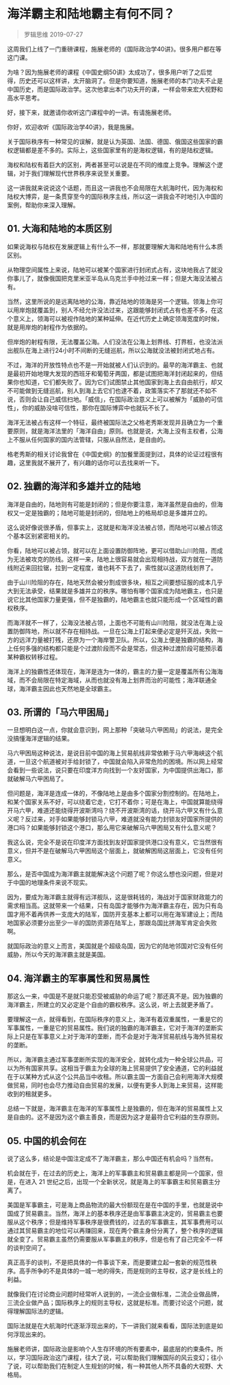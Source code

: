 # 海洋霸主和陆地霸主有何不同？
> 罗辑思维
2019-07-27

这周我们上线了一门重磅课程，施展老师的《国际政治学40讲》。很多用户都在等这门课。

为啥？因为施展老师的课程《中国史纲50讲》太成功了，很多用户听了之后觉得，历史还可以这样讲，太开脑洞了。但是你要知道，施展老师的本门功夫不止是中国历史，而是国际政治学。这次他拿出本门功夫开的课，一样会带来宏大视野和高水平思考。

好，接下来，就邀请你收听这门课程中的一讲。有请施展老师。

你好，欢迎收听《国际政治学40讲》，我是施展。

关于国际秩序有一种常见的误解，就是认为英国、法国、德国、俄国这些国家的霸权逻辑都是差不多的。实际上，这些国家里有的是海权逻辑，有的是陆权逻辑。

海权和陆权有着巨大的区别，两者甚至可以说是在不同的维度上竞争。理解这个逻辑，对于我们理解现代世界秩序来说至关重要。

这一讲我就来说说这个话题，而且这一讲我也不会局限在大航海时代，因为海权和陆权大博弈，是一条贯穿至今的国际秩序主线，所以这一讲我会不时地引入中国的案例，帮助你来深入理解。

## 01. 大海和陆地的本质区别

如果说海权与陆权在发展逻辑上有什么不一样，那就要理解大海和陆地有什么本质区别。

从物理空间属性上来说，陆地可以被某个国家进行封闭式占有，这块地我占了就没你事儿了，就像俄国把克里米亚半岛从乌克兰手中抢过来一样；但是大海没法被占有。

当然，这里所说的是远离陆地的公海，靠近陆地的领海是另一个逻辑。领海上你可以用岸炮就覆盖到，别人不经允许没法过来，这跟能够封闭式占有也差不多，在这个意义上，领海可以被视作陆地的某种延伸。在近代历史上确定领海宽度的时候，就是用岸炮的射程作为依据的。

但岸炮的射程有限，无法覆盖公海。人们没法在公海上划界线、打界桩，也没法派出舰队在海上进行24小时不间断的无缝巡航，所以公海就没法被封闭式地占有。

不过，海洋的开放性特点也不是一开始就被人们认识到的。最早的海洋霸主、也就是最初开始地理大发现的西班牙和葡萄牙两国，都是试图把海洋封闭起来的，但结果你也知道，它们都失败了。因为它们试图禁止其他国家到海上去自由航行，却又不可能做到无缝巡航，别人到海上去它们也逮不着，政策落实不了那就还不如不说，否则会让自己威信扫地。「威信」，在国际政治意义上可以被解为「威胁的可信性」，你的威胁没啥可信性，那你在国际博弈中也就玩不长了。

海洋无法被占有这样一个特征，最终被国际法之父格老秀斯发现并且确立为一个重要原则，就是海洋法里的「海洋自由」原则。也就是说，大海上没有主权者，公海上不服从任何国家的国内法管辖，只服从自然法，是自由的。

格老秀斯的相关讨论我曾在《中国史纲》的加餐里面提到过，具体的论证过程很有趣，这里我就不展开了，有兴趣的话你可以去找来听一下。

## 02. 独霸的海洋和多雄并立的陆地

海洋是自由的，陆地则有可能是封闭的；但是你要注意，海洋虽然是自由的，但海权又一定是独霸的；陆地可能是封闭的，但陆地上的格局却总是多雄并立的。

这么说好像说很矛盾，但事实上，这就是和海洋没法被占领，而陆地可以被占领这个基本区别紧密相关的。

你看，陆地可以被占领，就可以在上面设置防御阵地，更可以借助山川险阻，而成为无法被攻克的防线。这样一来，陆地上很容易就会出现相持战，双方就在一道防线附近来回拉锯，拉到一定程度，谁也耗不下去了，索性就以这道防线划界了。

由于山川险阻的存在，陆地天然会被分割成很多块，相互之间要想征服的成本几乎大到无法承受，结果就是多雄并立的秩序。哪怕有哪个国家成为陆地霸主，也只是说它比其他国家力量更强，但不是独霸的，陆地霸主也就只能形成一个区域性的霸权秩序。

而海洋就不一样了，公海没法被占领，上面也不可能有山川险阻，就没法在海上设置防御阵地，所以就不存在相持战。一旦在公海上打起来便必定是歼灭战，失败一方的远洋力量被打残，还原为一个海岸警卫队。所以，公海上便是独霸的结构，海上任何多强的结构都只能是个过渡阶段而不会是常态，但这种过渡阶段可能预示着某种霸权转移过程。

海洋上的独霸性还体现在，海洋是连为一体的，霸主的力量一定是覆盖所有公海海域，而不会局限在特定海域，从而也就没有海上划界而治的可能性；海洋联通全球，海洋霸主因此也天然地是全球霸主。

## 03. 所谓的「马六甲困局」

一旦想明白这一点，你就会意识到，网上那种「突破马六甲困局」的说法，是完全没搞懂海洋逻辑的结果。

马六甲困局这种说法，是说目前中国的海上贸易航线非常依赖于马六甲海峡这个航道，一旦这个航道被对手给封锁了，中国就会陷入非常危险的困境。所以网上经常会看到一些说法，说只要在印度洋方向找到一个友好国家，为中国提供出海口，那就破解马六甲困局了。

但问题是，海洋是连成一体的，不像陆地上是由多个国家分割控制的。在陆地上，和某个国家关系不好，可以绕着它走，它打不着你；可是在海上，中国就算能绕得开马六甲，难道还能绕得开波斯湾吗？绕不开波斯湾的话，绕开马六甲又有什么意义呢？反过来，对手如果能够封锁马六甲，难道就没有能力封锁友好国家所提供的港口吗？如果能够封锁这个港口，那么用它来破解马六甲困局又有什么意义呢？

我这么说，完全不是说在印度洋方面找到友好国家提供港口没有意义，它当然很有意义，但并不是在破解马六甲困局这个层面上，就破解困局这层面上，它没有任何意义。

那么，是否中国成为海洋霸主就能解决这个问题了呢？你这么想也没问题，但是对于中国的地理条件来说不现实。

因为，要成为海洋霸主就得有远洋舰队，这是很耗钱的，海战对于国家财政能力的需求相当高。这就带来一个结果，只有岛国才能够作为海洋霸主存在，因为只有岛国才用不着再供养一支庞大的陆军，国防开支基本上都可以用在海军建设上；而陆地国家必须要分出至少一半的国防资源在陆军上，那跟岛国比拼海军肯定会失败啊。

就国际政治的意义上而言，美国就是个超级岛国，因为它的陆地邻国对它没有任何威胁，所以今天的海洋霸主就是美国。

## 04. 海洋霸主的军事属性和贸易属性

那这么一来，中国是不是就只能忍受被威胁的命运了呢？那还真不是。因为独霸的海洋霸主，所建立的又必定是个自由的霸权秩序。这么说，听上去就更矛盾了。

要理解这一点，就得看到，在国际秩序的意义上，海洋有着双重属性，一重是它的军事属性，一重是它的贸易属性。我们说的独霸的海洋霸主，它对于海洋的垄断实际上只是在军事意义上对于海洋的垄断，而不会是对于海洋贸易航线与海外贸易权的垄断。

所以，海洋霸主通过军事垄断所实现的海洋安全，就转化成为一种全球公共品，可以为所有国家共享。这相当于霸主为全球的海上贸易提供了安全通道，它的利益就在于以某种方式从这个公共品当中收租。所以霸主国一方面自己会利用海洋大规模做贸易，同时也会尽力推动自由贸易的发展，以便有更多人到海上来贸易，这样能收到的租就更多。

总结一下就是，海洋霸主在海洋的军事属性上是独霸的，但在海洋的贸易属性上又是自由的。这不是因为这个霸主善良，而是因为这才是最符合它利益的生存原则。

## 05. 中国的机会何在

说了这么多，结论是中国注定成不了海洋霸主，那么中国还有机会吗？当然有。

机会就在于，在过去的历史上，海洋上的军事霸主和贸易霸主都是同一个国家，但是，在进入 21 世纪之后，出现一个全新状况，就是海上的军事霸主和贸易霸主分离了。

美国是军事霸主，可是海上商品物流的最大份额现在是在中国的手里，也就是说中国成了贸易霸主。当然，海洋上的基本秩序还是由军事霸主决定的，贸易霸主也要服从这个秩序；但是维持军事秩序是很费钱的，过去的军事霸主，其军事费用可以通过其贸易霸主的地位可以再赚回来，现在两个霸主身份分离了，整个秩序的逻辑就全变了。贸易霸主虽然仍需要服从军事霸主的秩序，但是也有了自己完全不一样的谈判空间了。

真正高手的谈判，不是把具体的一件事谈下来，而是要建立起一套新的规范性秩序。高手所争的不是具体的一城一地的得失，而是规则的主导权，这才是长线上的利益。

就像我们在讨论商业问题时经常听人说到的，一流企业做标准，二流企业做品牌，三流企业做产品；国际秩序上的规则主导权，这就是标准。而要讨论这个问题，就得理解国际法的逻辑。

国际法就是在大航海时代逐渐浮现出来的，下一讲我们就来看看，国际法到底是如何浮现出来的。

施展老师讲，国际政治是影响个人生存环境的所有要素中，最底层的约束条件。所以，学习国际政治这门课程，往大了说，可以帮助我们理解国际的风云变幻；往小了说，可以帮助我们在制定人生规划的时候，有一种其他人所不具备的大视野、大格局。

